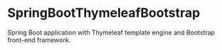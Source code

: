 # SpringBootThymeleafBootstrap
Spring Boot application with Thymeleaf template engine and Bootstrap front-end framework.
